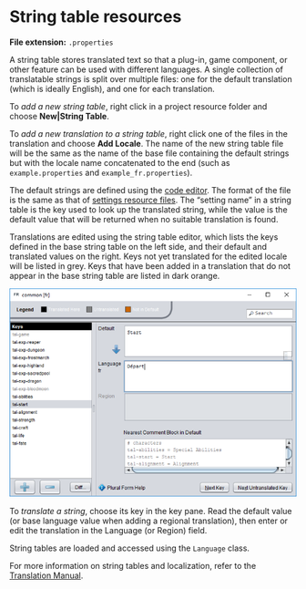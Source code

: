# String table resources

**File extension:** `.properties`

A string table stores translated text so that a plug-in, game component, or other feature can be used with different languages. A single collection of translatable strings is split over multiple files: one for the default translation (which is ideally English), and one for each translation.

To *add a new string table*, right click in a project resource folder and choose **New|String Table**.

To *add a new translation to a string table*, right click one of the files in the translation and choose **Add Locale**. The name of the new string table file will be the same as the name of the base file containing the default strings but with the locale name concatenated to the end (such as `example.properties` and `example_fr.properties`).

The default strings are defined using the [code editor](dm-code-editor.md). The format of the file is the same as that of [settings resource files](dm-res-settings.md). The “setting name” in a string table is the key used to look up the translated string, while the value is the default value that will be returned when no suitable translation is found.

Translations are edited using the string table editor, which lists the keys defined in the base string table on the left side, and their default and translated values on the right. Keys not yet translated for the edited locale will be listed in grey. Keys that have been added in a translation that do not appear in the base string table are listed in dark orange.

![The string table editor](images/string-table-editor.png)

To *translate a string*, choose its key in the key pane. Read the default value (or base language value when adding a regional translation), then enter or edit the translation in the Language (or Region) field.

String tables are loaded and accessed using the `Language` class.

For more information on string tables and localization, refer to the [Translation Manual](tm-index).